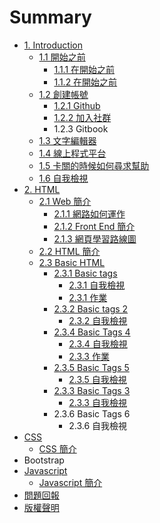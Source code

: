 # Summary

* [1. Introduction](README.md)
  * [1.1 開始之前](zai-kai-shi-zhi-qian.md)
    * [1.1.1 在開始之前](zai-kai-shi-zhi-qian/zai-kai-shi-zhi-qian.md)
    * [1.1.2 在開始之前](zai-kai-shi-zhi-qian/zai.md)
  * [1.2 創建帳號](chuang-jian-zhang-hao.md)
    * [1.2.1 Github](chuang-jian-zhang-hao/github.md)
    * [1.2.2 加入社群](chuang-jian-zhang-hao/jia-ru-she-qun.md)
    * 1.2.3  Gitbook
  * [1.3 文字編輯器](123.md)
  * [1.4 線上程式平台](17-xian-shang-cheng-shi-ping-tai.md)
  * [1.5 卡關的時候如何尋求幫助](14-qia-guan-de-shi-hou-ru-he-xun-qiu-bang-zhu.md)
  * [1.6 自我檢視](18-zi-wo-jian-shi.md)
* [2. HTML ](html-jian-jie.md)
  * [2.1 Web 簡介](html-jian-jie/front-end-jian-jie.md)
    * [2.1.1 網路如何運作](html-jian-jie/front-end-jian-jie/wang.md)
    * [2.1.2 Front End 簡介](html-jian-jie/front-end-jian-jie/212-front-end-jian-jie.md)
    * [2.1.3 網頁學習路線圖](html-jian-jie/front-end-jian-jie/213-wang-ye-kai-fa-lu-xian-tu.md)
  * [2.2 HTML 簡介](html-jian-jie/html-jian-jie.md)
  * [2.3 Basic HTML](html-jian-jie/23-basic-html.md)
    * [2.3.1 Basic tags](html-jian-jie/23-basic-html/231-basic-tags.md)
      * [2.3.1 自我檢視](html-jian-jie/23-basic-html/231-basic-tags/231-zi-wo-jian-shi.md)
      * [2.3.1 作業](html-jian-jie/23-basic-html/231-basic-tags/231-zuo-ye.md)
    * [2.3.2 Basic tags 2 ](html-jian-jie/23-basic-html/232-basic-tags-2.md)
      * [2.3.2 自我檢視](html-jian-jie/23-basic-html/232-basic-tags-2/232-zi-wo-jian-shi.md)
    * [2.3.4 Basic Tags 4](html-jian-jie/23-basic-html/234.md)
      * [2.3.4 自我檢視](html-jian-jie/23-basic-html/234/234-zi-wo-jian-shi.md)
      * [2.3.3 作業](html-jian-jie/23-basic-html/234/233-zuo-ye.md)
    * [2.3.5 Basic Tags 5](html-jian-jie/23-basic-html/235.md)
      * [2.3.5 自我檢視](html-jian-jie/23-basic-html/235/23.md)
    * [2.3.3 Basic Tags 3](html-jian-jie/23-basic-html/233-tag-attributes.md)
      * [2.3.3 自我檢視](html-jian-jie/23-basic-html/233-tag-attributes/233-zi-wo-jian-shi.md)
    * 2.3.6 Basic Tags 6
      * 2.3.6 自我檢視
* [CSS](basic-css.md)
  * [CSS 簡介](basic-css/css-jian-jie.md)
* Bootstrap
* [Javascript](javascript.md)
  * [Javascript 簡介](javascript/javascript-jian-jie.md)
* [問題回報](wen-ti-hui-bao.md)
* [版權聲明](ban-quan-sheng-ming.md)

